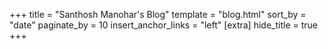 +++
title = "Santhosh Manohar's Blog"
template = "blog.html"
sort_by = "date"
paginate_by = 10
insert_anchor_links = "left"
[extra]
hide_title = true
+++
